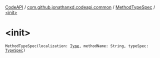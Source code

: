 [CodeAPI](../../index.md) / [com.github.jonathanxd.codeapi.common](../index.md) / [MethodTypeSpec](index.md) / [&lt;init&gt;](.)

# &lt;init&gt;

`MethodTypeSpec(localization: `[`Type`](http://docs.oracle.com/javase/6/docs/api/java/lang/reflect/Type.html)`, methodName: String, typeSpec: `[`TypeSpec`](../../com.github.jonathanxd.codeapi.base/-type-spec/index.md)`)`